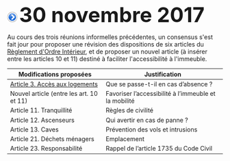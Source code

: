 ![](item.png) <font size="14px"><b>30 novembre 2017</b></font>

Au cours des trois réunions informelles précédentes, un consensus s'est fait jour pour proposer une révision des dispositions de six articles du [Règlement d'Ordre Intérieur](http://brab80.webs.com/ROI_Brabanconne_CONSOLIDE_mai-2014.pdf), et de proposer un nouvel article (à insérer entre les articles 10 et 11) destiné à faciliter l'accessibilité à l'immeuble.

| Modifications proposées | Justification |
| --- | --- |
| [Article 3. Accès aux logements](/ROI_2018/art_03.md) | Que se passe-t-il en cas d’absence ? |
| Nouvel article (entre les art. 10 et 11) | Favoriser l’accessibilité à l’immeuble et la mobilité |
| Article 11. Tranquillité | Règles de civilité |
| Article 12. Ascenseurs | Qui avertir en cas de panne ? |
| Article 13. Caves | Prévention des vols et intrusions |
| Article 21. Déchets ménagers | Emplacement |
| Article 23. Responsabilité | Rappel de l’article 1735 du Code Civil |



